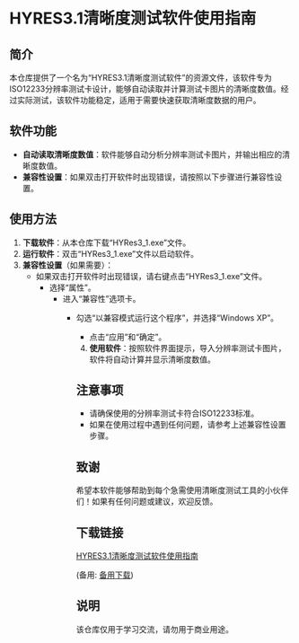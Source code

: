 # HYRES3.1清晰度测试软件使用指南

## 简介
本仓库提供了一个名为“HYRES3.1清晰度测试软件”的资源文件，该软件专为ISO12233分辨率测试卡设计，能够自动读取并计算测试卡图片的清晰度数值。经过实际测试，该软件功能稳定，适用于需要快速获取清晰度数据的用户。

## 软件功能
- **自动读取清晰度数值**：软件能够自动分析分辨率测试卡图片，并输出相应的清晰度数值。
- **兼容性设置**：如果双击打开软件时出现错误，请按照以下步骤进行兼容性设置。

## 使用方法
1. **下载软件**：从本仓库下载“HYRes3_1.exe”文件。
2. **运行软件**：双击“HYRes3_1.exe”文件以启动软件。
3. **兼容性设置**（如果需要）：
   - 如果双击打开软件时出现错误，请右键点击“HYRes3_1.exe”文件。
      - 选择“属性”。
         - 进入“兼容性”选项卡。
            - 勾选“以兼容模式运行这个程序”，并选择“Windows XP”。
               - 点击“应用”和“确定”。
               4. **使用软件**：按照软件界面提示，导入分辨率测试卡图片，软件将自动计算并显示清晰度数值。

               ## 注意事项
               - 请确保使用的分辨率测试卡符合ISO12233标准。
               - 如果在使用过程中遇到任何问题，请参考上述兼容性设置步骤。

               ## 致谢
               希望本软件能够帮助到每个急需使用清晰度测试工具的小伙伴们！如果有任何问题或建议，欢迎反馈。

               ## 下载链接
               [HYRES3.1清晰度测试软件使用指南](https://pan.quark.cn/s/ace1994a406e) 

               (备用: [备用下载](https://pan.baidu.com/s/1y08PzAhASuDuyVVLETX-yw?pwd=1234))

               ## 说明

               该仓库仅用于学习交流，请勿用于商业用途。

